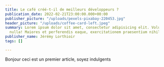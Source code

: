 ```yaml
---
title: Le café créé-t-il de meilleurs développeurs ?
publication_date: 2022-02-21T23:00:00.000+00:00
publisher_picture: "/uploads/pexels-pixabay-220453.jpg"
header_picture: "/uploads/coffee-card-left.jpeg"
summary: Lorem ipsum dolor sit amet, consectetur adipisicing elit. Voluptatibus quia,
  nulla! Maiores et perferendis eaque, exercitationem praesentium nihil.
publisher_name: Jérémy Lorthioir
tags: []

---
```

Bonjour ceci est un premier article, soyez indulgents